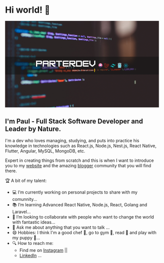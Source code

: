 # Hi world! 👋
![Devleopment](https://github.com/Parterdev/parterdev/blob/master/timeline1.png)

## I'm Paul - Full Stack Software Developer and Leader by Nature.

I'm a dev who loves managing, studying, and puts into practice his knowledge in technologies such as React.js, Node.js, Nest.js, React Native, Flutter, Angular, MySQL, MongoDB, etc.

Expert in creating things from scratch and this is when I want to introduce you to my <a href="/https://paul-teran.com" target="_blank">website</a>
and the amazing <a href="/https://paul-teran.com/blog" target="_blank">blogger</a> community that you will find there.  

:trophy: A bit of my talent:

- :computer: I’m currently working on personal projects to share with my comunnity...
- :books: I’m learning Advanced React Native, Node.js, React, Golang and Laravel...
- 👯 I’m looking to collaborate with people who want to change the world with fantastic ideas...
- 💬 Ask me about anything that you want to talk ...
- 😄 Hobbies: I think I'm a good chef :honey_pot:, go to gym :muscle:, read :blue_book: and play with my puppy :dog:...
- :mag: How to reach me: 
  - Find me on <a href="https://www.instagram.com/parterslim/" target="_blank">Instagram</a>  || 
  - <a href="https://www.linkedin.com/in/devpaulteran/" target="_blank">LinkedIn</a> ...
